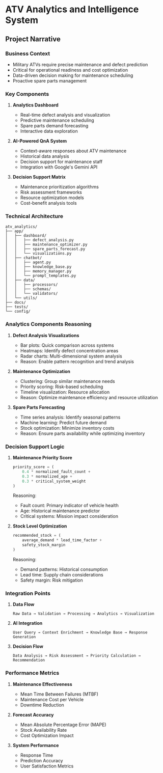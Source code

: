 # ATV Analytics and Intelligence System

## Project Narrative

### Business Context
- Military ATVs require precise maintenance and defect prediction
- Critical for operational readiness and cost optimization
- Data-driven decision making for maintenance scheduling
- Proactive spare parts management

### Key Components

1. **Analytics Dashboard**
   - Real-time defect analysis and visualization
   - Predictive maintenance scheduling
   - Spare parts demand forecasting
   - Interactive data exploration

2. **AI-Powered QnA System**
   - Context-aware responses about ATV maintenance
   - Historical data analysis
   - Decision support for maintenance staff
   - Integration with Google's Gemini API

3. **Decision Support Matrix**
   - Maintenance prioritization algorithms
   - Risk assessment frameworks
   - Resource optimization models
   - Cost-benefit analysis tools

### Technical Architecture

```
atv_analytics/
├── app/
│   ├── dashboard/
│   │   ├── defect_analysis.py
│   │   ├── maintenance_optimizer.py
│   │   ├── spare_parts_forecast.py
│   │   └── visualizations.py
│   ├── chatbot/
│   │   ├── agent.py
│   │   ├── knowledge_base.py
│   │   ├── memory_manager.py
│   │   └── prompt_templates.py
│   ├── data/
│   │   ├── processors/
│   │   ├── schemas/
│   │   └── validators/
│   └── utils/
├── docs/
├── tests/
└── config/
```

### Analytics Components Reasoning

1. **Defect Analysis Visualizations**
   - Bar plots: Quick comparison across systems
   - Heatmaps: Identify defect concentration areas
   - Radar charts: Multi-dimensional system analysis
   - Reason: Enable pattern recognition and trend analysis

2. **Maintenance Optimization**
   - Clustering: Group similar maintenance needs
   - Priority scoring: Risk-based scheduling
   - Timeline visualization: Resource allocation
   - Reason: Optimize maintenance efficiency and resource utilization

3. **Spare Parts Forecasting**
   - Time series analysis: Identify seasonal patterns
   - Machine learning: Predict future demand
   - Stock optimization: Minimize inventory costs
   - Reason: Ensure parts availability while optimizing inventory

### Decision Support Logic

1. **Maintenance Priority Score**
   ```python
   priority_score = (
       0.4 * normalized_fault_count +
       0.3 * normalized_age +
       0.3 * critical_system_weight
   )
   ```
   Reasoning:
   - Fault count: Primary indicator of vehicle health
   - Age: Historical maintenance predictor
   - Critical systems: Mission impact consideration

2. **Stock Level Optimization**
   ```python
   recommended_stock = (
       average_demand * lead_time_factor +
       safety_stock_margin
   )
   ```
   Reasoning:
   - Demand patterns: Historical consumption
   - Lead time: Supply chain considerations
   - Safety margin: Risk mitigation

### Integration Points

1. **Data Flow**
   ```
   Raw Data → Validation → Processing → Analytics → Visualization
   ```

2. **AI Integration**
   ```
   User Query → Context Enrichment → Knowledge Base → Response Generation
   ```

3. **Decision Flow**
   ```
   Data Analysis → Risk Assessment → Priority Calculation → Recommendation
   ```

### Performance Metrics

1. **Maintenance Effectiveness**
   - Mean Time Between Failures (MTBF)
   - Maintenance Cost per Vehicle
   - Downtime Reduction

2. **Forecast Accuracy**
   - Mean Absolute Percentage Error (MAPE)
   - Stock Availability Rate
   - Cost Optimization Impact

3. **System Performance**
   - Response Time
   - Prediction Accuracy
   - User Satisfaction Metrics 